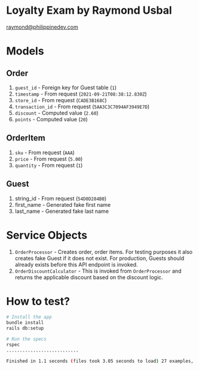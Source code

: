 # Loyalty Exam by Raymond Usbal
raymond@philippinedev.com

# Models
## Order
1.  `guest_id` - Foreign key for Guest table (`1`)
2.  `timestamp` - From request (`2021-09-21T08:38:12.830Z`)
3.  `store_id` - From request (`CADE3B168C`)
4.  `transaction_id` - From request (`5AA3C3C7094AF3949E7D`)
5.  `discount` - Computed value (`2.60`)
6.  `points` - Computed value (`20`)

## OrderItem
1.  `sku` - From request (`AAA`)
2.  `price` - From request (`5.00`)
3.  `quantity` - From request (`1`)

## Guest
1. string_id - From request (`54D0D284B0`)
2. first_name - Generated fake first name
3. last_name - Generated fake last name

# Service Objects
1.  `OrderProcessor` - Creates order, order items. For testing purposes it also creates fake Guest if it does not exist. For production, Guests should already exists before this API endpoint is invoked.
2.  `OrderDiscountCalculator` - This is invoked from `OrderProcessor` and returns the applicable discount based on the discount logic.

# How to test?
```bash
# Install the app
bundle install
rails db:setup

# Run the specs
rspec
...........................

Finished in 1.1 seconds (files took 3.05 seconds to load) 27 examples, 0 failures
```
